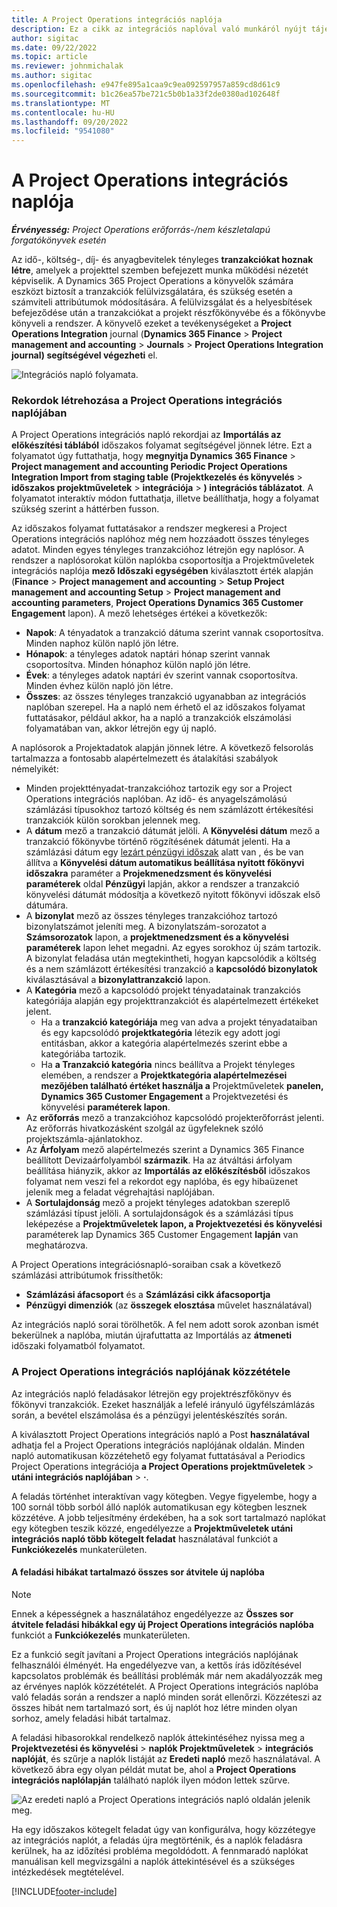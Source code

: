 ```yaml
---
title: A Project Operations integrációs naplója
description: Ez a cikk az integrációs naplóval való munkáról nyújt tájékoztatást a Project Operationsben.
author: sigitac
ms.date: 09/22/2022
ms.topic: article
ms.reviewer: johnmichalak
ms.author: sigitac
ms.openlocfilehash: e947fe895a1caa9c9ea092597957a859cd8d61c9
ms.sourcegitcommit: b1c26ea57be721c5b0b1a33f2de0380ad102648f
ms.translationtype: MT
ms.contentlocale: hu-HU
ms.lasthandoff: 09/20/2022
ms.locfileid: "9541080"
---
```

# <a name="integration-journal-in-project-operations"></a>A Project Operations integrációs naplója

_**Érvényesség:** Project Operations erőforrás-/nem készletalapú forgatókönyvek esetén_

Az idő-, költség-, díj- és anyagbevitelek tényleges **tranzakciókat hoznak létre**, amelyek a projekttel szemben befejezett munka működési nézetét képviselik. A Dynamics 365 Project Operations a könyvelők számára eszközt biztosít a tranzakciók felülvizsgálatára, és szükség esetén a számviteli attribútumok módosítására. A felülvizsgálat és a helyesbítések befejeződése után a tranzakciókat a projekt részfőkönyvébe és a főkönyvbe könyveli a rendszer. A könyvelő ezeket a tevékenységeket a **Project Operations Integration** journal (**Dynamics 365 Finance** > **Project management and accounting** > **Journals** > **Project Operations Integration journal) segítségével végezheti** el.

![Integrációs napló folyamata.](./media/IntegrationJournal.png)

### <a name="create-records-in-the-project-operations-integration-journal"></a>Rekordok létrehozása a Project Operations integrációs naplójában

A Project Operations integrációs napló rekordjai az **Importálás az előkészítési táblából** időszakos folyamat segítségével jönnek létre. Ezt a folyamatot úgy futtathatja, hogy **megnyitja Dynamics 365 Finance** > **Project management and accounting Periodic Project Operations Integration Import from staging table (Projektkezelés és könyvelés** > **időszakos projektműveletek** > **integrációja** > **) integrációs táblázatot**. A folyamatot interaktív módon futtathatja, illetve beállíthatja, hogy a folyamat szükség szerint a háttérben fusson.

Az időszakos folyamat futtatásakor a rendszer megkeresi a Project Operations integrációs naplóhoz még nem hozzáadott összes tényleges adatot. Minden egyes tényleges tranzakcióhoz létrejön egy naplósor.
A rendszer a naplósorokat külön naplókba csoportosítja a Projektműveletek integrációs naplója **mező Időszaki egységében** kiválasztott érték alapján (**Finance** > **Project management and accounting** > **Setup Project management and accounting Setup** > **Project management and accounting parameters**, **Project Operations Dynamics 365 Customer Engagement** lapon). A mező lehetséges értékei a következők:

  - **Napok**: A tényadatok a tranzakció dátuma szerint vannak csoportosítva. Minden naphoz külön napló jön létre.
  - **Hónapok**: a tényleges adatok naptári hónap szerint vannak csoportosítva. Minden hónaphoz külön napló jön létre.
  - **Évek**: a tényleges adatok naptári év szerint vannak csoportosítva. Minden évhez külön napló jön létre.
  - **Összes**: az összes tényleges tranzakció ugyanabban az integrációs naplóban szerepel. Ha a napló nem érhető el az időszakos folyamat futtatásakor, például akkor, ha a napló a tranzakciók elszámolási folyamatában van, akkor létrejön egy új napló.

A naplósorok a Projektadatok alapján jönnek létre. A következő felsorolás tartalmazza a fontosabb alapértelmezett és átalakítási szabályok némelyikét:

  - Minden projekttényadat-tranzakcióhoz tartozik egy sor a Project Operations integrációs naplóban. Az idő- és anyagelszámolású számlázási típusokhoz tartozó költség és nem számlázott értékesítési tranzakciók külön sorokban jelennek meg.
  - A **dátum** mező a tranzakció dátumát jelöli. A **Könyvelési dátum** mező a tranzakció főkönyvbe történő rögzítésének dátumát jelenti. Ha a számlázási dátum egy [lezárt pénzügyi időszak](/dynamics365/finance/general-ledger/close-general-ledger-at-period-end) alatt van , és be van állítva a **Könyvelési dátum automatikus beállítása nyitott főkönyvi időszakra** paraméter a **Projekmenedzsment és könyvelési paraméterek** oldal **Pénzügyi** lapján, akkor a rendszer a tranzakció könyvelési dátumát módosítja a következő nyitott főkönyvi időszak első dátumára.
  - A **bizonylat** mező az összes tényleges tranzakcióhoz tartozó bizonylatszámot jeleníti meg. A bizonylatszám-sorozatot a **Számsorozatok** lapon, a **projektmenedzsment és a könyvelési paraméterek** lapon lehet megadni. Az egyes sorokhoz új szám tartozik. A bizonylat feladása után megtekintheti, hogyan kapcsolódik a költség és a nem számlázott értékesítési tranzakció a **kapcsolódó bizonylatok** kiválasztásával a **bizonylattranzakció** lapon.
  - A **Kategória** mező a kapcsolódó projekt tényadatainak tranzakciós kategóriája alapján egy projekttranzakciót és alapértelmezett értékeket jelent.
    - Ha a **tranzakció kategóriája** meg van adva a projekt tényadataiban és egy kapcsolódó **projektkategória** létezik egy adott jogi entitásban, akkor a kategória alapértelmezés szerint ebbe a kategóriába tartozik.
    - Ha **a Tranzakció kategória** nincs beállítva a Projekt tényleges elemében, a rendszer a **Projektkategória alapértelmezései mezőjében található értéket használja a** Projektműveletek **panelen, Dynamics 365 Customer Engagement** a Projektvezetési és könyvelési **paraméterek lapon**.
  - Az **erőforrás** mező a tranzakcióhoz kapcsolódó projekterőforrást jelenti. Az erőforrás hivatkozásként szolgál az ügyfeleknek szóló projektszámla-ajánlatokhoz.
  - Az **Árfolyam** mező alapértelmezés szerint a Dynamics 365 Finance beállított Devizaárfolyamból **származik**. Ha az átváltási árfolyam beállítása hiányzik, akkor az **Importálás az előkészítésből** időszakos folyamat nem veszi fel a rekordot egy naplóba, és egy hibaüzenet jelenik meg a feladat végrehajtási naplójában.
  - A **Sortulajdonság** mező a projekt tényleges adatokban szereplő számlázási típust jelöli. A sortulajdonságok és a számlázási típus leképezése a **Projektműveletek lapon, a Projektvezetési és könyvelési** paraméterek lap Dynamics 365 Customer Engagement **lapján** van meghatározva.

A Project Operations integrációsnapló-soraiban csak a következő számlázási attribútumok frissíthetők:

- **Számlázási áfacsoport** és a **Számlázási cikk áfacsoportja**
- **Pénzügyi dimenziók** (az **összegek elosztása** művelet használatával)

Az integrációs napló sorai törölhetők. A fel nem adott sorok azonban ismét bekerülnek a naplóba, miután újrafuttatta az Importálás az **átmeneti** időszaki folyamatból folyamatot.

### <a name="post-the-project-operations-integration-journal"></a>A Project Operations integrációs naplójának közzététele

Az integrációs napló feladásakor létrejön egy projektrészfőkönyv és főkönyvi tranzakciók. Ezeket használják a lefelé irányuló ügyfélszámlázás során, a bevétel elszámolása és a pénzügyi jelentéskészítés során.

A kiválasztott Project Operations integrációs napló a Post **használatával** adhatja fel a Project Operations integrációs naplójának oldalán. Minden napló automatikusan közzétehető egy folyamat futtatásával a Periodics Project Operations integrációja **a Project Operations projektműveletek** > **utáni integrációs naplójában** > **·**.

A feladás történhet interaktívan vagy kötegben. Vegye figyelembe, hogy a 100 sornál több sorból álló naplók automatikusan egy kötegben lesznek közzétéve. A jobb teljesítmény érdekében, ha a sok sort tartalmazó naplókat egy kötegben teszik közzé, engedélyezze a **Projektműveletek utáni integrációs napló több kötegelt feladat** használatával funkciót a **Funkciókezelés** munkaterületen. 

#### <a name="transfer-all-lines-that-have-posting-errors-to-a-new-journal"></a>A feladási hibákat tartalmazó összes sor átvitele új naplóba

> [!NOTE]
> Ennek a képességnek a használatához engedélyezze az **Összes sor átvitele feladási hibákkal egy új Project Operations integrációs naplóba** funkciót a **Funkciókezelés** munkaterületen.

Ez a funkció segít javítani a Project Operations integrációs naplójának felhasználói élményét. Ha engedélyezve van, a kettős írás időzítésével kapcsolatos problémák és beállítási problémák már nem akadályozzák meg az érvényes naplók közzétételét. A Project Operations integrációs naplóba való feladás során a rendszer a napló minden sorát ellenőrzi. Közzéteszi az összes hibát nem tartalmazó sort, és új naplót hoz létre minden olyan sorhoz, amely feladási hibát tartalmaz.

A feladási hibasorokkal rendelkező naplók áttekintéséhez nyissa meg a **Projektvezetési és könyvelési** \> **naplók Projektműveletek** \> **integrációs naplóját**, és szűrje a naplók listáját az **Eredeti napló** mező használatával. A következő ábra egy olyan példát mutat be, ahol a **Project Operations integrációs naplólapján** található naplók ilyen módon lettek szűrve.

![Az eredeti napló a Project Operations integrációs napló oldalán jelenik meg.](./media/transferLines-originalJournal.png)

Ha egy időszakos kötegelt feladat úgy van konfigurálva, hogy közzétegye az integrációs naplót, a feladás újra megtörténik, és a naplók feladásra kerülnek, ha az időzítési probléma megoldódott. A fennmaradó naplókat manuálisan kell megvizsgálni a naplók áttekintésével és a szükséges intézkedések megtételével.

[!INCLUDE[footer-include](../includes/footer-banner.md)]

